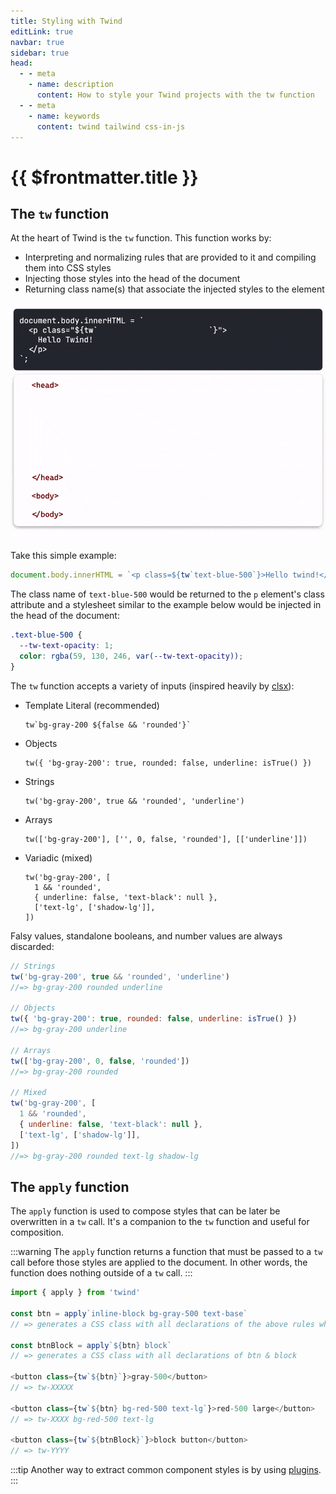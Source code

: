 ```yaml
---
title: Styling with Twind
editLink: true
navbar: true
sidebar: true
head:
  - - meta
    - name: description
      content: How to style your Twind projects with the tw function
  - - meta
    - name: keywords
      content: twind tailwind css-in-js
---
```


# {{ $frontmatter.title }}

## The `tw` function

At the heart of Twind is the `tw` function. This function works by:

- Interpreting and normalizing rules that are provided to it and compiling them into CSS styles
- Injecting those styles into the head of the document
- Returning class name(s) that associate the injected styles to the element

![How Twind Works](/assets/how-twind-works.gif 'How Twind works')

Take this simple example:

```js
document.body.innerHTML = `<p class=${tw`text-blue-500`}>Hello twind!</p>`
```

The class name of `text-blue-500` would be returned to the `p` element's class attribute and a stylesheet similar to the example below would be injected in the head of the document:

```css
.text-blue-500 {
  --tw-text-opacity: 1;
  color: rgba(59, 130, 246, var(--tw-text-opacity));
}
```

The `tw` function accepts a variety of inputs (inspired heavily by [clsx](https://npmjs.com/clsx)):

- Template Literal (recommended)

  ```tsx
  tw`bg-gray-200 ${false && 'rounded'}`
  ```

- Objects

  ```tsx
  tw({ 'bg-gray-200': true, rounded: false, underline: isTrue() })
  ```

- Strings

  ```tsx
  tw('bg-gray-200', true && 'rounded', 'underline')
  ```

- Arrays

  ```tsx
  tw(['bg-gray-200'], ['', 0, false, 'rounded'], [['underline']])
  ```

- Variadic (mixed)

  ```tsx
  tw('bg-gray-200', [
    1 && 'rounded',
    { underline: false, 'text-black': null },
    ['text-lg', ['shadow-lg']],
  ])
  ```

Falsy values, standalone booleans, and number values are always discarded:

```js
// Strings
tw('bg-gray-200', true && 'rounded', 'underline')
//=> bg-gray-200 rounded underline

// Objects
tw({ 'bg-gray-200': true, rounded: false, underline: isTrue() })
//=> bg-gray-200 underline

// Arrays
tw(['bg-gray-200', 0, false, 'rounded'])
//=> bg-gray-200 rounded

// Mixed
tw('bg-gray-200', [
  1 && 'rounded',
  { underline: false, 'text-black': null },
  ['text-lg', ['shadow-lg']],
])
//=> bg-gray-200 rounded text-lg shadow-lg
```

## The `apply` function

The `apply` function is used to compose styles that can be later be overwritten in a `tw` call. It's a companion to the `tw` function and useful for composition.

:::warning
The `apply` function returns a function that must be passed to a `tw` call before those styles are applied to the document. In other words, the function does nothing outside of a `tw` call.
:::

```js
import { apply } from 'twind'

const btn = apply`inline-block bg-gray-500 text-base`
// => generates a CSS class with all declarations of the above rules when used

const btnBlock = apply`${btn} block`
// => generates a CSS class with all declarations of btn & block

<button class={tw`${btn}`}>gray-500</button>
// => tw-XXXXX

<button class={tw`${btn} bg-red-500 text-lg`}>red-500 large</button>
// => tw-XXXX bg-red-500 text-lg

<button class={tw`${btnBlock}`}>block button</button>
// => tw-YYYY
```

:::tip
Another way to extract common component styles is by using [plugins](/handbook/plugins).
:::
